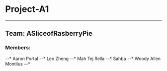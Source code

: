# Project-A1
---
## Team: ASliceofRasberryPie
### Members:
--* Aaron Portal
--* Leo Zheng
--* Mah Tej Rella
--* Sahba
--* Woody Allen Montilus
--*
